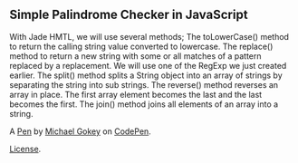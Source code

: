 Simple Palindrome Checker in JavaScript
---------------------------------------
With Jade HMTL, we will use several methods;
The toLowerCase() method to return the calling string value converted to lowercase.
The replace() method to return a new string with some or all matches of a pattern replaced by a replacement. We will use one of the RegExp we just created earlier.
The split() method splits a String object into an array of strings by separating the string into sub strings.
The reverse() method reverses an array in place. The first array element becomes the last and the last becomes the first.
The join() method joins all elements of an array into a string.

A [Pen](http://codepen.io/gokemon/pen/WxBOAE) by [Michael Gokey](http://codepen.io/gokemon) on [CodePen](http://codepen.io/).

[License](http://codepen.io/gokemon/pen/WxBOAE/license).
